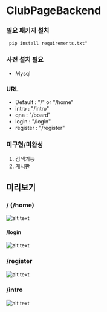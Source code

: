 # ClubPageBackend


### 필요 패키지 설치

``` pip install requirements.txt"```

### 사전 설치 필요
- Mysql

### URL
- Default   : "/" or "/home"
- intro     : "/intro"
- qna       : "/board"
- login     : "/login"
- register  : "/register"

### 미구현/미완성
1. 검색기능
2. 게시판


## 미리보기

### / (/home)
![alt text](assets/image.png)

#### /login
![alt text](assets/image-1.png)

### /register
![alt text](assets/image-2.png)


### /intro
![alt text](assets/image-3.png)